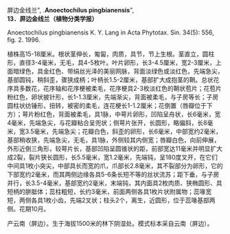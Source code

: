 屏边金线兰",
.**Anoectochilus pingbianensis**",
**13．屏边金线兰（植物分类学报）**

Anoectochilus pingbianensis K. Y. Lang in Acta Phytotax. Sin. 34(5): 556, fig. 2. 1996.

植株高15-18厘米。根状茎伸长，匍匐，肉质，具节，节上生根。茎直立，圆柱形，直径3-4毫米，无毛，具4-5枚叶。叶片卵形，长3-4.5厘米，宽2-3厘米，上面暗绿色，具金红色、带绢丝光泽的美丽网脉，背面淡绿色或淡红色，先端急尖，基部圆钝，稍斜歪，骤狭成柄；叶柄长1.5-2厘米，基部扩大成抱茎的鞘。总状花序具多数花，花序轴和花序梗被柔毛，花序梗具2-3枚淡红色的鞘状苞片；花苞片粉红色，卵状披针形，长1-1.3厘米，先端渐尖，背面被柔毛，与子房等长；子房圆柱状纺锤形，扭转，被密的柔毛，连花梗长1-1.2厘米；花倒置（唇瓣位于下方）；萼片粉红色，背面被柔毛，具1脉，中萼片卵形，凹陷呈舟状，长6毫米，宽4毫米，先端急尖，与花瓣粘合呈兜状；侧萼片张开，长圆形，略偏斜，长8毫米，宽3.5毫米，先端急尖；花瓣白色，斜歪的卵形，长6毫米，中部宽约2毫米，基部稍收狭，先端急尖，无毛，具1脉，外侧较其内侧宽；唇瓣白色，向前伸展，外形近倒三角形，较萼片长，基部凹陷呈圆锥状的距，前部宽达11毫米并明显扩大成2裂，裂片狭长圆形，长5.5毫米，宽1.2毫米，先端钝，呈180度叉开，在它们中间具1枚小突尖，中部具长而宽的爪，爪部长2.8毫米，其不裂部分为卵形，它的下部宽约2毫米，而其两侧边缘各具5-6条长短不等的丝状流苏；距下垂，与子房并行，长3.5-4毫米，基部宽约2毫米，末端钝，其内面具2枚肉质、狭椭圆形、具短柄的胼胝体；蕊柱粗短，长约3毫米，前面两侧各具1枚片状附属物；蕊喙宽短，两侧各具1枚小齿，先端2叉状；柱头2个，离生，近圆形，位于蕊喙基部两侧。花期10月。

产云南（屏边）。生于海拔1500米的林下阴湿处。模式标本采自云南（屏边）。

